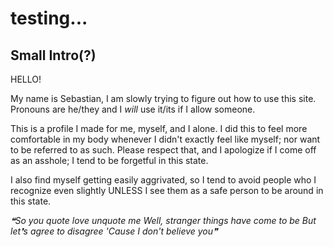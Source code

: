 # testing...
## Small Intro(?)
HELLO!

My name is Sebastian, I am slowly trying to figure out how to use this site.
Pronouns are he/they and I *will* use it/its if I allow someone.

This is a profile I made for me, myself, and I alone.
I did this to feel more comfortable in my body whenever I didn't exactly feel like myself; nor want to be referred to as such.
Please respect that, and I apologize if I come off as an asshole; I tend to be forgetful in this state.

I also find myself getting easily aggrivated, so I tend to avoid people who I recognize even slightly
UNLESS I see them as a safe person to be around in this state.


_❝So you quote love unquote me
Well, stranger things have come to be
But let❜s agree to disagree
'Cause I don't believe you❞_
